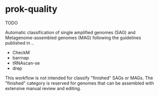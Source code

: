 # prok-quality

TODO 

Automatic classification of single amplified genomes (SAG) and
Metagenome-assembled genomes (MAG) following the guidelines published in ..

* CheckM
* barrnap
* tRNAscan-se
* drep

This workflow is not intended for classify "finished" SAGs or MAGs.
The "finished" category is reserved for genomes that can be assembled 
with extensive manual review and editing.